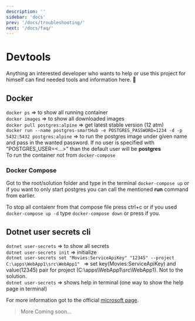 ```yaml
---
description: ''
sidebar: 'docs'
prev: '/docs/troubleshooting/'
next: '/docs/faq/'
---
```


# Devtools

Anything an interested developer who wants to help or use this project for himself can find needed tools and
information here. 🚀

## Docker
`docker ps` => to show all running container  
`docker images` => to show all downloaded images  
`docker pull postgres:alpine` => get latest stable version (12 atm)  
`docker run --name postgres-smartHub -e POSTGRES_PASSWORD=1234 -d -p 5432:5432 postgres:alpine` => to run the postgres image under given name and pass in the   wanted password. If no user is specified with "POSTGRES_USER=<...>" than the default user will be __postgres__\
To run the container not from `docker-compose`

### Docker Compose
Got to the root/solution folder and type in the terminal
`docker-compose up`
or if you want to only start postgres you can call the mentioned __run__ command from earlier.

To stop all contaienr from that compose file press ctrl+c or if you used `docker-compose up -d` type `docker-compose down` or press if you.

## Dotnet user secrets cli
`dotnet user-secrets` => to show all secrets  
`dotnet user-secrets init` => initialize  
`dotnet user-secrets set "Movies:ServiceApiKey" "12345" --project C:\apps\WebApp1\src\WebApp1" ` => set key(Movies:ServiceApiKey) and value(12345) pair for project (C:\apps\WebApp1\src\WebApp1).
Not to the solution.  
`dotnet user-secrets` => shows help in terminal (one way to show the help page in terminal)

For more information got to the official [microsoft page](https://docs.microsoft.com/de-de/aspnet/core/security/app-secrets?view=aspnetcore-3.1&tabs=windows).

> More Coming soon...

